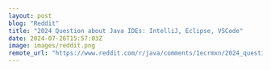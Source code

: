 ```yaml
---
layout: post
blog: "Reddit"
title: "2024 Question about Java IDEs: IntelliJ, Eclipse, VSCode"
date: 2024-07-26T15:57:03Z
image: images/reddit.png
remote_url: "https://www.reddit.com/r/java/comments/1ecrmxn/2024_question_about_java_ides_intellij_eclipse/"
---
```


